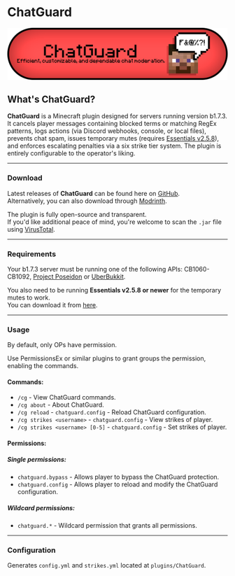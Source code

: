 # ChatGuard
![ChatGuard-Banner.png](assets/ChatGuard-Banner.png)

## What's ChatGuard?
**ChatGuard** is a Minecraft plugin designed for servers running version b1.7.3. It cancels player messages containing blocked terms or matching RegEx patterns, logs actions (via Discord webhooks, console, or local files), prevents chat spam, issues temporary mutes (requires [Essentials v2.5.8](https://github.com/AleksandarHaralanov/ChatGuard/raw/refs/heads/master/libs/Essentials.jar)), and enforces escalating penalties via a six strike tier system. The plugin is entirely configurable to the operator's liking.

---
### Download
Latest releases of **ChatGuard** can be found here on [GitHub](https://github.com/AleksandarHaralanov/ChatGuard/releases).<br>
Alternatively, you can also download through [Modrinth](https://modrinth.com/plugin/chatguard/versions).

The plugin is fully open-source and transparent.<br>
If you'd like additional peace of mind, you're welcome to scan the `.jar` file using [VirusTotal](https://www.virustotal.com/gui/home/upload).

---
### Requirements
Your b1.7.3 server must be running one of the following APIs: CB1060-CB1092, [Project Poseidon](https://github.com/retromcorg/Project-Poseidon) or [UberBukkit](https://github.com/Moresteck/Project-Poseidon-Uberbukkit).

You also need to be running **Essentials v2.5.8 or newer** for the temporary mutes to work.<br>You can download it from [here](https://github.com/AleksandarHaralanov/ChatGuard/raw/refs/heads/master/libs/Essentials.jar).

---
### Usage
By default, only OPs have permission.

Use PermissionsEx or similar plugins to grant groups the permission, enabling the commands.

#### Commands:
- `/cg` - View ChatGuard commands.
- `/cg about` - About ChatGuard.
- `/cg reload` - `chatguard.config` - Reload ChatGuard configuration.
- `/cg strikes <username>` - `chatguard.config` - View strikes of player.
- `/cg strikes <username> [0-5]` - `chatguard.config` - Set strikes of player.

#### Permissions:
##### Single permissions:
- `chatguard.bypass` - Allows player to bypass the ChatGuard protection.
- `chatguard.config` - Allows player to reload and modify the ChatGuard configuration.
##### Wildcard permissions:
- `chatguard.*` - Wildcard permission that grants all permissions.

---
### Configuration
Generates `config.yml` and `strikes.yml` located at `plugins/ChatGuard`.